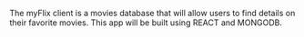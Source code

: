 The myFlix client is a movies database that will allow users to find details on their favorite movies.
This app will be built using REACT and MONGODB.
